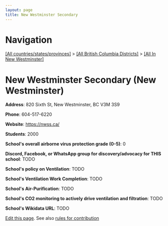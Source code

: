 ```yaml
---
layout: page
title: New Westminster Secondary
---
```

# Navigation

[[All countries/states/provinces]](../../..) > [[All British Columbia Districts]](../..) > [[All In New Westminster]](..)

# New Westminster Secondary (New Westminster)

**Address**: 820 Sixth St, New Westminster, BC V3M 3S9

**Phone**: 604-517-6220

**Website**: <https://nwss.ca/>

**Students**: 2000

**School's overall airborne virus protection grade (0-5)**: 0

**Discord, Facebook, or WhatsApp group for discovery/advocacy for THIS school**: TODO

**School's policy on Ventilation**: TODO

**School's Ventilation Work Completion**: TODO

**School's Air-Purification**: TODO

**School's CO2 monitoring to actively drive ventilation and filtration**: TODO

**School's Wikidata URL**: TODO


[Edit this page](https://github.com/ventilate-schools/BC/edit/main/./New_Westminster/New_Westminster_Secondary.md). See also [rules for contribution](../../../contribution-rules/)
